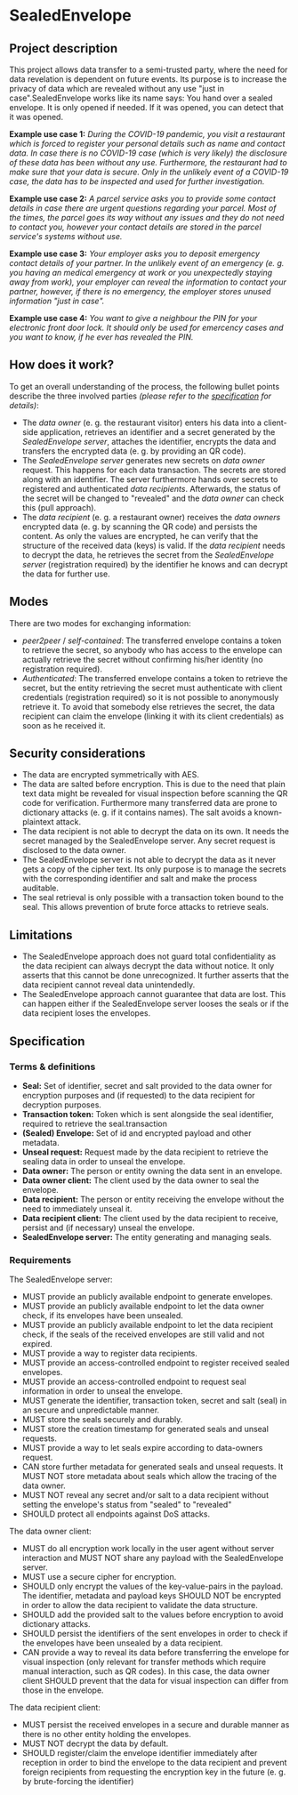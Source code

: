# SealedEnvelope

## Project description
This project allows data transfer to a semi-trusted party, where the need for data revelation is dependent on future events. Its purpose is to increase the privacy of data which are revealed without any use "just in case".SealedEnvelope works like its name says: You hand over a sealed envelope. It is only opened if needed. If it was opened, you can detect that it was opened.

**Example use case 1:** *During the COVID-19 pandemic, you visit a restaurant which is forced to register your personal details such as name and contact data. In case there is no COVID-19 case (which is very likely) the disclosure of these data has been without any use. Furthermore, the restaurant had to make sure that your data is secure. Only in the unlikely event of a COVID-19 case, the data has to be inspected and used for further investigation.*

**Example use case 2:** *A parcel service asks you to provide some contact details in case there are urgent questions regarding your parcel. Most of the times, the parcel goes its way without any issues and they do not need to contact you, however your contact details are stored in the parcel service's systems without use.*

**Example use case 3:** *Your employer asks you to deposit emergency contact details of your partner. In the unlikely event of an emergency (e. g. you having an medical emergency at work or you unexpectedly staying away from work), your employer can reveal the information to contact your partner, however, if there is no emergency, the employer stores unused information "just in case".*

**Example use case 4:** *You want to give a neighbour the PIN for your electronic front door lock. It should only be used for emercency cases and you want to know, if he ever has revealed the PIN.*

## How does it work?
To get an overall understanding of the process, the following bullet points describe the three involved parties *(please refer to the [specification](#Specification) for details)*:

- The *data owner* (e. g. the restaurant visitor) enters his data into a client-side application, retrieves an identifier and a secret generated by the *SealedEnvelope server*, attaches the identifier, encrypts the data and transfers the encrypted data (e. g. by providing an QR code).
- The *SealedEnvelope server* generates new secrets on *data owner* request. This happens for each data transaction. The secrets are stored along with an identifier. The server furthermore hands over secrets to registered and authenticated *data recipients*. Afterwards, the status of the secret will be changed to "revealed" and the *data owner* can check this (pull approach).
- The *data recipient* (e. g. a restaurant owner) receives the *data owners* encrypted data (e. g. by scanning the QR code) and persists the content. As only the values are encrypted, he can verify that the structure of the received data (keys) is valid. If the *data recipient* needs to decrypt the data, he retrieves the secret from the *SealedEnvelope server* (registration required) by the identifier he knows and can decrypt the data for further use. 

## Modes
There are two modes for exchanging information:

- *peer2peer* / *self-contained*: The transferred envelope contains a token to retrieve the secret, so anybody who has access to the envelope can actually retrieve the secret without confirming his/her identity  (no registration required).
- *Authenticated*: The transferred envelope contains a token to retrieve the secret, but the entity retrieving the secret must authenticate with client credentials (registration required) so it is not possible to anonymously retrieve it. To avoid that somebody else retrieves the secret, the data recipient can claim the envelope (linking it with its client credentials) as soon as he received it.

## Security considerations
- The data are encrypted symmetrically with AES.
- The data are salted before encryption. This is due to the need that plain text data might be revealed for visual inspection before scanning the QR code for verification. Furthermore many transferred data are prone to dictionary attacks (e. g. if it contains names). The salt avoids a known-plaintext attack.
- The data recipient is not able to decrypt the data on its own. It needs the secret managed by the SealedEnvelope server. Any secret request is disclosed to the data owner.
- The SealedEnvelope server is not able to decrypt the data as it never gets a copy of the cipher text. Its only purpose is to manage the secrets with the corresponding identifier and salt and make the process auditable.
- The seal retrieval is only possible with a transaction token bound to the seal. This allows prevention of brute force attacks to retrieve seals.

## Limitations
- The SealedEnvelope approach does not guard total confidentiality as the data recipient can always decrypt the data without notice. It only asserts that this cannot be done unrecognized. It further asserts that the data recipient cannot reveal data unintendedly.
- The SealedEnvelope approach cannot guarantee that data are lost. This can happen either if the SealedEnvelope server looses the seals or if the data recipient loses the envelopes.

## Specification

### Terms & definitions
- **Seal:** Set of identifier, secret and salt provided to the data owner for encryption purposes and (if requested) to the data recipient for decryption purposes.
- **Transaction token:** Token which is sent alongside the seal identifier, required to retrieve the seal.transaction
- **(Sealed) Envelope:** Set of id and encrypted payload and other metadata.
- **Unseal request:** Request made by the data recipient to retrieve the sealing data in order to unseal the envelope.
- **Data owner:** The person or entity owning the data sent in an envelope.
- **Data owner client:** The client used by the data owner to seal the envelope.
- **Data recipient:** The person or entity receiving the envelope without the need to immediately unseal it.
- **Data recipient client:** The client used by the data recipient to receive, persist and (if necessary) unseal the envelope.
- **SealedEnvelope server:** The entity generating and managing seals.

### Requirements

The SealedEnvelope server:
- MUST provide an publicly available endpoint to generate envelopes.
- MUST provide an publicly available endpoint to let the data owner check, if its envelopes have been unsealed.
- MUST provide an publicly available endpoint to let the data recipient check, if the seals of the received envelopes are still valid and not expired.
- MUST provide a way to register data recipients.
- MUST provide an access-controlled endpoint to register received sealed envelopes.
- MUST provide an access-controlled endpoint to request seal information in order to unseal the envelope.
- MUST generate the identifier, transaction token, secret and salt (seal) in an secure and unpredictable manner.
- MUST store the seals securely and durably.
- MUST store the creation timestamp for generated seals and unseal requests.
- MUST provide a way to let seals expire according to data-owners request.
- CAN store further metadata for generated seals and unseal requests. It MUST NOT store metadata about seals which allow the tracing of the data owner.
- MUST NOT reveal any secret and/or salt to a data recipient without setting the envelope's status from "sealed" to "revealed"
- SHOULD protect all endpoints against DoS attacks.

The data owner client:
- MUST do all encryption work locally in the user agent without server interaction and MUST NOT share any payload with the SealedEnvelope server.
- MUST use a secure cipher for encryption.
- SHOULD only encrypt the values of the key-value-pairs in the payload. The identifier, metadata and payload keys SHOULD NOT be encrypted in order to allow the data recipient to validate the data structure.
- SHOULD add the provided salt to the values before encryption to avoid dictionary attacks.
- SHOULD persist the identifiers of the sent envelopes in order to check if the envelopes have been unsealed by a data recipient.
- CAN provide a way to reveal its data before transferring the envelope for visual inspection (only relevant for transfer methods which require manual interaction, such as QR codes). In this case, the data owner client SHOULD prevent that the data for visual inspection can differ from those in the envelope.

The data recipient client:
- MUST persist the received envelopes in a secure and durable manner as there is no other entity holding the envelopes.
- MUST NOT decrypt the data by default.
- SHOULD register/claim the envelope identifier immediately after reception in order to bind the envelope to the data recipient and prevent foreign recipients from requesting the encryption key in the future (e. g. by brute-forcing the identifier)